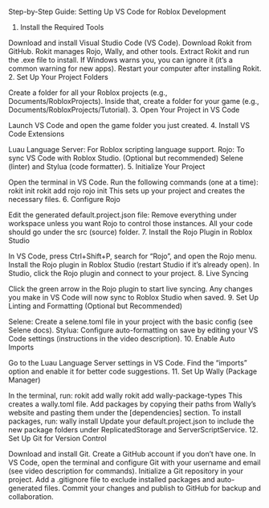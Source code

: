 Step-by-Step Guide: Setting Up VS Code for Roblox Development
1. Install the Required Tools

Download and install Visual Studio Code (VS Code).
Download Rokit from GitHub. Rokit manages Rojo, Wally, and other tools.
Extract Rokit and run the .exe file to install. If Windows warns you, you can ignore it (it’s a common warning for new apps).
Restart your computer after installing Rokit.
2. Set Up Your Project Folders

Create a folder for all your Roblox projects (e.g., Documents/RobloxProjects).
Inside that, create a folder for your game (e.g., Documents/RobloxProjects/Tutorial).
3. Open Your Project in VS Code

Launch VS Code and open the game folder you just created.
4. Install VS Code Extensions

Luau Language Server: For Roblox scripting language support.
Rojo: To sync VS Code with Roblox Studio.
(Optional but recommended) Selene (linter) and Stylua (code formatter).
5. Initialize Your Project

Open the terminal in VS Code.
Run the following commands (one at a time):
rokit init
rokit add rojo
rojo init
This sets up your project and creates the necessary files.
6. Configure Rojo

Edit the generated default.project.json file:
Remove everything under workspace unless you want Rojo to control those instances.
All your code should go under the src (source) folder.
7. Install the Rojo Plugin in Roblox Studio

In VS Code, press Ctrl+Shift+P, search for “Rojo”, and open the Rojo menu.
Install the Rojo plugin in Roblox Studio (restart Studio if it’s already open).
In Studio, click the Rojo plugin and connect to your project.
8. Live Syncing

Click the green arrow in the Rojo plugin to start live syncing.
Any changes you make in VS Code will now sync to Roblox Studio when saved.
9. Set Up Linting and Formatting (Optional but Recommended)

Selene: Create a selene.toml file in your project with the basic config (see Selene docs).
Stylua: Configure auto-formatting on save by editing your VS Code settings (instructions in the video description).
10. Enable Auto Imports

Go to the Luau Language Server settings in VS Code.
Find the “imports” option and enable it for better code suggestions.
11. Set Up Wally (Package Manager)

In the terminal, run:
rokit add wally
rokit add wally-package-types
This creates a wally.toml file. Add packages by copying their paths from Wally’s website and pasting them under the [dependencies] section.
To install packages, run:
wally install
Update your default.project.json to include the new package folders under ReplicatedStorage and ServerScriptService.
12. Set Up Git for Version Control

Download and install Git.
Create a GitHub account if you don’t have one.
In VS Code, open the terminal and configure Git with your username and email (see video description for commands).
Initialize a Git repository in your project.
Add a .gitignore file to exclude installed packages and auto-generated files.
Commit your changes and publish to GitHub for backup and collaboration.